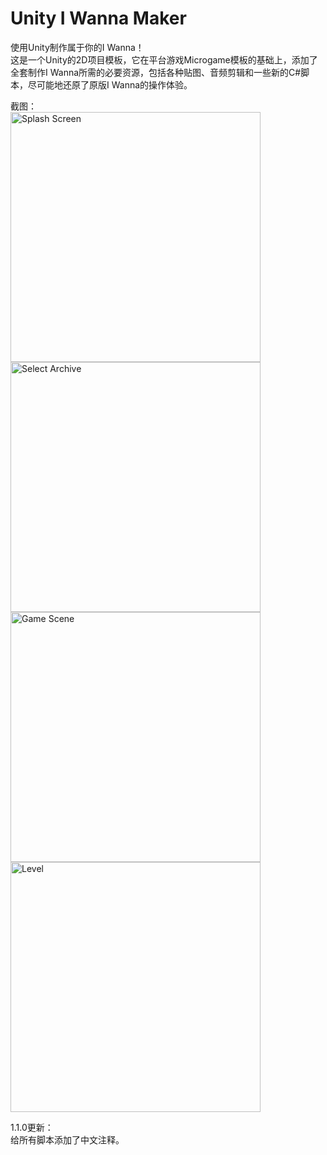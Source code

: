 # Unity I Wanna Maker
使用Unity制作属于你的I Wanna！  
这是一个Unity的2D项目模板，它在平台游戏Microgame模板的基础上，添加了全套制作I Wanna所需的必要资源，包括各种贴图、音频剪辑和一些新的C#脚本，尽可能地还原了原版I Wanna的操作体验。  

截图：  
<img src="https://github.com/Karasukaigan/unity-i-wanna-maker/blob/main/Screenshots/Splash%20Screen.png" alt="Splash Screen" height="400">  
<img src="https://github.com/Karasukaigan/unity-i-wanna-maker/blob/main/Screenshots/Select%20Archive.png" alt="Select Archive" height="400">  
<img src="https://github.com/Karasukaigan/unity-i-wanna-maker/blob/main/Screenshots/Game%20Scene.png" alt="Game Scene" height="400">  
<img src="https://github.com/Karasukaigan/unity-i-wanna-maker/blob/main/Screenshots/Level.png" alt="Level" height="400">  
  
1.1.0更新：  
给所有脚本添加了中文注释。  

